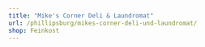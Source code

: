 ```yaml
---
title: "Mike's Corner Deli & Laundromat"
url: /phillipsburg/mikes-corner-deli-und-laundromat/
shop: Feinkost
---
```

